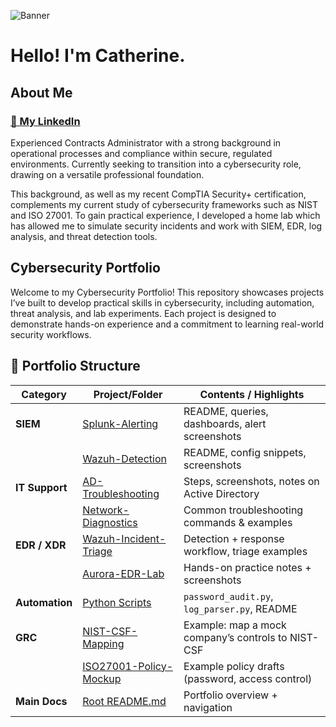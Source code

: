 ![Banner](images/flower-banner-2.png)

# Hello! I'm Catherine.

## About Me

### [💼 My LinkedIn](https://www.linkedin.com/in/03271111/)

<p> Experienced Contracts Administrator with a strong background in operational processes and compliance within secure, regulated environments. Currently seeking to transition into a cybersecurity role, drawing on a versatile professional foundation. </p>

<p> This background, as well as my recent CompTIA Security+ certification, complements my current study of cybersecurity frameworks such as NIST and ISO 27001. To gain practical experience, I developed a home lab which has allowed me to simulate security incidents and work with SIEM, EDR, log analysis, and threat detection tools. </p>

## Cybersecurity Portfolio

<p>Welcome to my Cybersecurity Portfolio! This repository showcases projects I’ve built to develop practical skills in cybersecurity, including automation, threat analysis, and lab experiments. Each project is designed to demonstrate hands-on experience and a commitment to learning real-world security workflows.</p>

## 📂 Portfolio Structure

| Category       | Project/Folder                                                    | Contents / Highlights                              |
| -------------- | ----------------------------------------------------------------- | -------------------------------------------------- |
| **SIEM**       | [Splunk-Alerting](./SIEM/Splunk-Alerting)                         | README, queries, dashboards, alert screenshots     |
|                | [Wazuh-Detection](./SIEM/Wazuh-Detection)                         | README, config snippets, screenshots               |
| **IT Support** | [AD-Troubleshooting](./IT-Support/AD-Troubleshooting)             | Steps, screenshots, notes on Active Directory      |
|                | [Network-Diagnostics](./IT-Support/Network-Diagnostics)           | Common troubleshooting commands & examples         |
| **EDR / XDR**  | [Wazuh-Incident-Triage](./EDR-XDR/Wazuh-Incident-Triage)          | Detection + response workflow, triage examples     |
|                | [Aurora-EDR-Lab](./EDR-XDR/Aurora-EDR-Lab)                        | Hands-on practice notes + screenshots              |
| **Automation** | [Python Scripts](./Python-Automation)                             | `password_audit.py`, `log_parser.py`, README       |
| **GRC**        | [NIST-CSF-Mapping](./GRC-Frameworks/NIST-CSF-Mapping)             | Example: map a mock company’s controls to NIST-CSF |
|                | [ISO27001-Policy-Mockup](./GRC-Frameworks/ISO27001-Policy-Mockup) | Example policy drafts (password, access control)   |
| **Main Docs**  | [Root README.md](./README.md)                                     | Portfolio overview + navigation                    |
